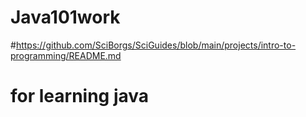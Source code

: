# Java101work
#https://github.com/SciBorgs/SciGuides/blob/main/projects/intro-to-programming/README.md 
# for learning java
